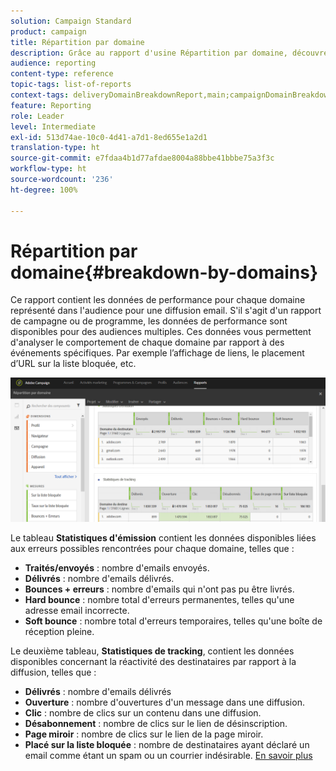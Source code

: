 ```yaml
---
solution: Campaign Standard
product: campaign
title: Répartition par domaine
description: Grâce au rapport d'usine Répartition par domaine, découvrez les données de performance de vos diffusions selon chaque domaine de votre client.
audience: reporting
content-type: reference
topic-tags: list-of-reports
context-tags: deliveryDomainBreakdownReport,main;campaignDomainBreakdownReport,main;programDomainBreakdownReport,main
feature: Reporting
role: Leader
level: Intermediate
exl-id: 513d74ae-10c0-4d41-a7d1-8ed655e1a2d1
translation-type: ht
source-git-commit: e7fdaa4b1d77afdae8004a88bbe41bbbe75a3f3c
workflow-type: ht
source-wordcount: '236'
ht-degree: 100%

---
```


# Répartition par domaine{#breakdown-by-domains}

Ce rapport contient les données de performance pour chaque domaine représenté dans l&#39;audience pour une diffusion email. S&#39;il s&#39;agit d&#39;un rapport de campagne ou de programme, les données de performance sont disponibles pour des audiences multiples. Ces données vous permettent d&#39;analyser le comportement de chaque domaine par rapport à des événements spécifiques. Par exemple l’affichage de liens, le placement d’URL sur la liste bloquée, etc.

![](assets/delivery_reports_6.png)

Le tableau **Statistiques d&#39;émission** contient les données disponibles liées aux erreurs possibles rencontrées pour chaque domaine, telles que :

* **Traités/envoyés** : nombre d&#39;emails envoyés.
* **Délivrés** : nombre d&#39;emails délivrés.
* **Bounces + erreurs** : nombre d&#39;emails qui n&#39;ont pas pu être livrés.
* **Hard bounce** : nombre total d&#39;erreurs permanentes, telles qu&#39;une adresse email incorrecte.
* **Soft bounce** : nombre total d&#39;erreurs temporaires, telles qu&#39;une boîte de réception pleine.

Le deuxième tableau, **Statistiques de tracking**, contient les données disponibles concernant la réactivité des destinataires par rapport à la diffusion, telles que :

* **Délivrés** : nombre d&#39;emails délivrés
* **Ouverture** : nombre d&#39;ouvertures d&#39;un message dans une diffusion.
* **Clic** : nombre de clics sur un contenu dans une diffusion.
* **Désabonnement** : nombre de clics sur le lien de désinscription.
* **Page miroir** : nombre de clics sur le lien de la page miroir.
* **Placé sur la liste bloquée** : nombre de destinataires ayant déclaré un email comme étant un spam ou un courrier indésirable. [En savoir plus](../../audiences/using/about-opt-in-and-opt-out-in-campaign.md)
